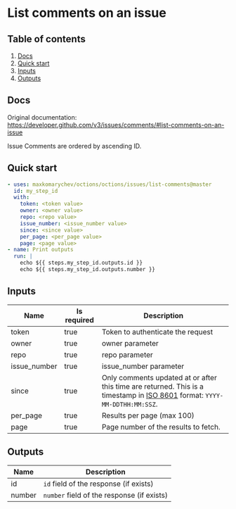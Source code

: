 # List comments on an issue

## Table of contents

1. [Docs](#docs)
1. [Quick start](#quick-start)
1. [Inputs](#inputs)
1. [Outputs](#outputs)

<a name="quick-start" ></a>
## Docs

Original documentation: https://developer.github.com/v3/issues/comments/#list-comments-on-an-issue

Issue Comments are ordered by ascending ID.




<a name="quick start" ></a>
## Quick start

```yaml
- uses: maxkomarychev/octions/octions/issues/list-comments@master
  id: my_step_id
  with:
    token: <token value>
    owner: <owner value>
    repo: <repo value>
    issue_number: <issue_number value>
    since: <since value>
    per_page: <per_page value>
    page: <page value>
- name: Print outputs
  run: |
    echo ${{ steps.my_step_id.outputs.id }}
    echo ${{ steps.my_step_id.outputs.number }}
```


<a name="inputs" ></a>
## Inputs

| Name | Is required | Description |
|---|---|---|
|token|true|Token to authenticate the request
|owner|true|owner parameter
|repo|true|repo parameter
|issue_number|true|issue_number parameter
|since|true|Only comments updated at or after this time are returned. This is a timestamp in [ISO 8601](https://en.wikipedia.org/wiki/ISO_8601) format: `YYYY-MM-DDTHH:MM:SSZ`.
|per_page|true|Results per page (max 100)
|page|true|Page number of the results to fetch.

<a name="outputs" ></a>
## Outputs

| Name | Description |
|---|---|
|id|`id` field of the response (if exists)|
|number|`number` field of the response (if exists)|

